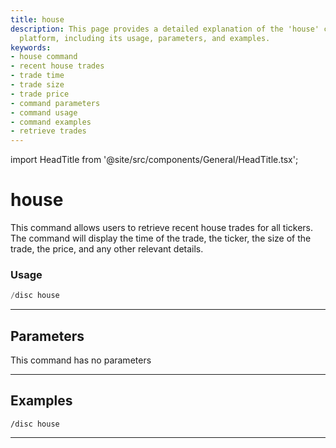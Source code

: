 ```yaml
---
title: house
description: This page provides a detailed explanation of the 'house' command in our
  platform, including its usage, parameters, and examples.
keywords:
- house command
- recent house trades
- trade time
- trade size
- trade price
- command parameters
- command usage
- command examples
- retrieve trades
---
```


import HeadTitle from '@site/src/components/General/HeadTitle.tsx';

<HeadTitle title="house - Discovery - Discord - Reference | OpenBB Bot Docs" />

# house

This command allows users to retrieve recent house trades for all tickers. The command will display the time of the trade, the ticker, the size of the trade, the price, and any other relevant details.

### Usage

```python wordwrap
/disc house
```

---

## Parameters

This command has no parameters



---

## Examples

```
/disc house
```
---
